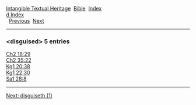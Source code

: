 [Intangible Textual Heritage](../../index)  [Bible](../index) 
[Index](index)   
[d Index](_d_)  
  [Previous](c03215)  [Next](c03217) 

------------------------------------------------------------------------

### &lt;disguised&gt; 5 entries

[Ch2 18:29](../kjv/ch2018.htm#029)  
[Ch2 35:22](../kjv/ch2035.htm#022)  
[Kg1 20:38](../kjv/kg1020.htm#038)  
[Kg1 22:30](../kjv/kg1022.htm#030)  
[Sa1 28:8](../kjv/sa1028.htm#008)  

------------------------------------------------------------------------

[Next: disguiseth (1)](c03217)
